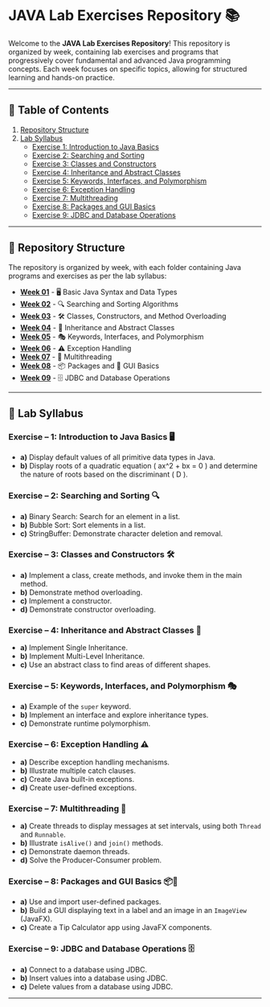 # JAVA Lab Exercises Repository 📚

Welcome to the **JAVA Lab Exercises Repository**! This repository is organized by week, containing lab exercises and programs that progressively cover fundamental and advanced Java programming concepts. Each week focuses on specific topics, allowing for structured learning and hands-on practice.

---

## 📑 Table of Contents

1. [Repository Structure](#-repository-structure)
2. [Lab Syllabus](#-lab-syllabus)
   - [Exercise 1: Introduction to Java Basics](#exercise--1-introduction-to-java-basics-%EF%B8%8F)
   - [Exercise 2: Searching and Sorting](#exercise--2-searching-and-sorting-)
   - [Exercise 3: Classes and Constructors](#exercise--3-classes-and-constructors-%EF%B8%8F)
   - [Exercise 4: Inheritance and Abstract Classes](#exercise--4-inheritance-and-abstract-classes-)
   - [Exercise 5: Keywords, Interfaces, and Polymorphism](#exercise--5-keywords-interfaces-and-polymorphism-)
   - [Exercise 6: Exception Handling](#exercise--6-exception-handling-%EF%B8%8F)
   - [Exercise 7: Multithreading](#exercise--7-multithreading-)
   - [Exercise 8: Packages and GUI Basics](#exercise--8-packages-and-gui-basics-)
   - [Exercise 9: JDBC and Database Operations](#exercise--9-jdbc-and-database-operations-%EF%B8%8F)

---

## 📂 Repository Structure

The repository is organized by week, with each folder containing Java programs and exercises as per the lab syllabus:

- **[Week 01](./Week%2001/)** - 🖥️ Basic Java Syntax and Data Types
- **[Week 02](./Week%2002/)** - 🔍 Searching and Sorting Algorithms
- **[Week 03](./Week%2003/)** - 🛠️ Classes, Constructors, and Method Overloading
- **[Week 04](./Week%2004/)** - 🧩 Inheritance and Abstract Classes
- **[Week 05](./Week%2005/)** - 🎭 Keywords, Interfaces, and Polymorphism
- **[Week 06](./Week%2006/)** - ⚠️ Exception Handling
- **[Week 07](./Week%2007/)** - 🔄 Multithreading
- **[Week 08](./Week%2008/)** - 📦 Packages and 🎨 GUI Basics
- **[Week 09](./Week%2009/)** - 🗄️ JDBC and Database Operations

---

## 📜 Lab Syllabus

### Exercise – 1: Introduction to Java Basics 🖥️

- **a)** Display default values of all primitive data types in Java.
- **b)** Display roots of a quadratic equation \( ax^2 + bx = 0 \) and determine the nature of roots based on the discriminant \( D \).

### Exercise – 2: Searching and Sorting 🔍

- **a)** Binary Search: Search for an element in a list.
- **b)** Bubble Sort: Sort elements in a list.
- **c)** StringBuffer: Demonstrate character deletion and removal.

### Exercise – 3: Classes and Constructors 🛠️

- **a)** Implement a class, create methods, and invoke them in the main method.
- **b)** Demonstrate method overloading.
- **c)** Implement a constructor.
- **d)** Demonstrate constructor overloading.

### Exercise – 4: Inheritance and Abstract Classes 🧩

- **a)** Implement Single Inheritance.
- **b)** Implement Multi-Level Inheritance.
- **c)** Use an abstract class to find areas of different shapes.

### Exercise – 5: Keywords, Interfaces, and Polymorphism 🎭

- **a)** Example of the `super` keyword.
- **b)** Implement an interface and explore inheritance types.
- **c)** Demonstrate runtime polymorphism.

### Exercise – 6: Exception Handling ⚠️

- **a)** Describe exception handling mechanisms.
- **b)** Illustrate multiple catch clauses.
- **c)** Create Java built-in exceptions.
- **d)** Create user-defined exceptions.

### Exercise – 7: Multithreading 🔄

- **a)** Create threads to display messages at set intervals, using both `Thread` and `Runnable`.
- **b)** Illustrate `isAlive()` and `join()` methods.
- **c)** Demonstrate daemon threads.
- **d)** Solve the Producer-Consumer problem.

### Exercise – 8: Packages and GUI Basics 📦🎨

- **a)** Use and import user-defined packages.
- **b)** Build a GUI displaying text in a label and an image in an `ImageView` (JavaFX).
- **c)** Create a Tip Calculator app using JavaFX components.

### Exercise – 9: JDBC and Database Operations 🗄️

- **a)** Connect to a database using JDBC.
- **b)** Insert values into a database using JDBC.
- **c)** Delete values from a database using JDBC.

---
